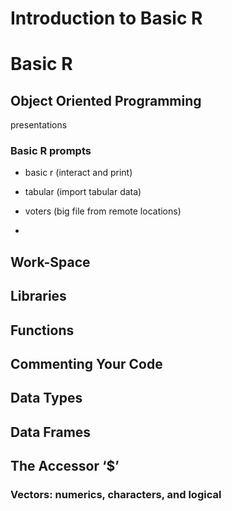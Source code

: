 # Introduction to Basic R


# Basic R

## Object Oriented Programming

presentations

### Basic R prompts

-   basic r (interact and print)

-   tabular (import tabular data)

-   voters (big file from remote locations)

-   

## Work-Space

## Libraries

## Functions

## Commenting Your Code

## Data Types

## Data Frames

## The Accessor ‘$’

### Vectors: numerics, characters, and logical
